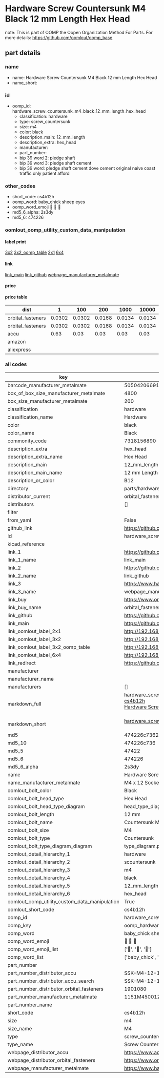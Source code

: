 # Hardware Screw Countersunk M4 Black 12 mm Length Hex Head  

note: This is part of OOMP the Oopen Organization Method For Parts. For more details: https://github.com/oomlout/oomp_base

##  part details
  







### name
* name: Hardware Screw Countersunk M4 Black 12 mm Length Hex Head
* name_short: 
### id
* oomp_id: hardware_screw_countersunk_m4_black_12_mm_length_hex_head
  * classification: hardware
  * type: screw_countersunk
  * size: m4
  * color: black
  * description_main: 12_mm_length
  * description_extra: hex_head
  * manufacturer: 
  * part_number: 
  * bip 39 word 2: pledge shaft
  * bip 39 word 3: pledge shaft cement
  * bip 39 word: pledge shaft cement dove cement original naive coast traffic only patient afford

### other_codes
* short_code: cs4b12h
* oomp_word: baby_chick sheep eyes
* oomp_word_emoji :baby_chick: :sheep: :eyes:
* md5_6_alpha: 2s3dy
* md5_6: 474226






### oomlout_oomp_utility_custom_data_manipulation
#### label print
[3x2](http://192.168.1.245:1112/?label=oomp%202s3dy)
[3x2_oomp_table](http://192.168.1.108:1112/?label=oomp%202s3dy)
[2x1](http://192.168.1.242:1112/?label=oomp%202s3dy)
[6x4](http://192.168.1.55:1112/?label=oomp%202s3dy)    

#### link

[link_main](https://github.com/oomlout/oomlout_oomp_version_1_messy/tree/main/parts/hardware_screw_countersunk_m4_black_12_mm_length_hex_head) [link_github](https://github.com/oomlout/oomlout_oomp_version_1_messy/tree/main/parts/hardware_screw_countersunk_m4_black_12_mm_length_hex_head) [webpage_manufacturer_metalmate](https://www.harclob2b.com/m4-x-12-socket-csk-screw-gr10-9-self-colour-din-79-1151m450012)                            

#### price

#### price table
| dist | 1 | 100 | 200 | 1000 | 10000 |
|------|---|-----|-----|------|-------|
| orbital_fasteners | 0.0302 | 0.0302 | 0.0168 | 0.0134 | 0.0134 |
| orbital_fasteners | 0.0302 | 0.0302 | 0.0168 | 0.0134 | 0.0134 | 
| accu | 0.63 | 0.03 | 0.03 | 0.03 | 0.03 | 
| amazon |  |  |  |  |  | 
| aliexpress |  |  |  |  |  | 














### all codes 
| key | value |  
| --- | --- |  
| barcode_manufacturer_metalmate | 5050420669108 |  
| box_of_box_size_manufacturer_metalmate | 4800 |  
| box_size_manufacturer_metalmate | 200 |  
| classification | hardware |  
| classification_name | Hardware |  
| color | black |  
| color_name | Black |  
| commonity_code | 7318156890 |  
| description_extra | hex_head |  
| description_extra_name | Hex Head |  
| description_main | 12_mm_length |  
| description_main_name | 12 mm Length |  
| description_or_color | B12 |  
| directory | parts/hardware_screw_countersunk_m4_black_12_mm_length_hex_head |  
| distributor_current | orbital_fasteners |  
| distributors | [] |  
| filter |  |  
| from_yaml | False |  
| github_link | https://github.com/oomlout/oomlout_oomp_part_src/tree/main/parts/hardware_screw_countersunk_m4_black_12_mm_length_hex_head |  
| id | hardware_screw_countersunk_m4_black_12_mm_length_hex_head |  
| kicad_reference |  |  
| link_1 | https://github.com/oomlout/oomlout_oomp_version_1_messy/tree/main/parts/hardware_screw_countersunk_m4_black_12_mm_length_hex_head |  
| link_1_name | link_main |  
| link_2 | https://github.com/oomlout/oomlout_oomp_version_1_messy/tree/main/parts/hardware_screw_countersunk_m4_black_12_mm_length_hex_head |  
| link_2_name | link_github |  
| link_3 | https://www.harclob2b.com/m4-x-12-socket-csk-screw-gr10-9-self-colour-din-79-1151m450012 |  
| link_3_name | webpage_manufacturer_metalmate |  
| link_buy | https://www.orbitalfasteners.co.uk/products/m4-x-12-socket-screw-countersunk-high-tensile-grade-10-9-self-colour-din-7991 |  
| link_buy_name | orbital_fasteners |  
| link_github | https://github.com/oomlout/oomlout_oomp_version_1_messy/tree/main/parts/hardware_screw_countersunk_m4_black_12_mm_length_hex_head |  
| link_main | https://github.com/oomlout/oomlout_oomp_version_1_messy/tree/main/parts/hardware_screw_countersunk_m4_black_12_mm_length_hex_head |  
| link_oomlout_label_2x1 | http://192.168.1.242:1112/?label=oomp%202s3dy |  
| link_oomlout_label_3x2 | http://192.168.1.245:1112/?label=oomp%202s3dy |  
| link_oomlout_label_3x2_oomp_table | http://192.168.1.108:1112/?label=oomp%202s3dy |  
| link_oomlout_label_6x4 | http://192.168.1.55:1112/?label=oomp%202s3dy |  
| link_redirect | https://github.com/oomlout/oomlout_oomp_version_1_messy/tree/main/parts/hardware_screw_countersunk_m4_black_12_mm_length_hex_head |  
| manufacturer |  |  
| manufacturer_name |  |  
| manufacturers | [] |  
| markdown_full | [hardware_screw_countersunk_m4_black_12_mm_length_hex_head](none)<br>[cs4b12h](none)<br>[Hardware Screw Countersunk M4 Black 12 Mm Length Hex Head](none)<br><br> |  
| markdown_short | [hardware_screw_countersunk_m4_black_12_mm_length_hex_head](none)<br><br> |  
| md5 | 474226c7362cd2567292941c4a713d34 |  
| md5_10 | 474226c736 |  
| md5_5 | 47422 |  
| md5_6 | 474226 |  
| md5_6_alpha | 2s3dy |  
| name | Hardware Screw Countersunk M4 Black 12 mm Length Hex Head |  
| name_manufacturer_metalmate | M4 x 12 Socket Csk Screw Gr10.9 Self Colour DIN 7991 165 |  
| oomlout_bolt_color | Black |  
| oomlout_bolt_head_type | Hex Head |  
| oomlout_bolt_head_type_diagram | head_type_diagram.png |  
| oomlout_bolt_length | 12 mm |  
| oomlout_bolt_name | Countersunk M4X12 mm Black (Hex Head) |  
| oomlout_bolt_size | M4 |  
| oomlout_bolt_type | Countersunk |  
| oomlout_bolt_type_diagram_diagram | type_diagram.png |  
| oomlout_detail_hierarchy_1 | hardware |  
| oomlout_detail_hierarchy_2 | scountersunk |  
| oomlout_detail_hierarchy_3 | m4 |  
| oomlout_detail_hierarchy_4 | black |  
| oomlout_detail_hierarchy_5 | 12_mm_length |  
| oomlout_detail_hierarchy_6 | hex_head |  
| oomlout_oomp_utility_custom_data_manipulation | True |  
| oomlout_short_code | cs4b12h |  
| oomp_id | hardware_screw_countersunk_m4_black_12_mm_length_hex_head |  
| oomp_key | oomp_hardware_screw_countersunk_m4_black_12_mm_length_hex_head |  
| oomp_word | baby_chick sheep eyes |  
| oomp_word_emoji | :baby_chick: :sheep: :eyes: |  
| oomp_word_emoji_list | [':baby_chick:', ':sheep:', ':eyes:'] |  
| oomp_word_list | ['baby_chick', 'sheep', 'eyes'] |  
| part_number |  |  
| part_number_distributor_accu | SSK-M4-12-10.9 |  
| part_number_distributor_accu_search | SSK-M4-12-10.9+-zinc |  
| part_number_distributor_orbital_fasteners | 1901080 |  
| part_number_manufacturer_metalmate | 1151M450012 |  
| part_number_name |  |  
| short_code | cs4b12h |  
| size | m4 |  
| size_name | M4 |  
| type | screw_countersunk |  
| type_name | Screw Countersunk |  
| webpage_distributor_accu | https://www.accu.co.uk/countersunk-socket-head-screws/472024-SSK-M4-12-10-9 |  
| webpage_distributor_orbital_fasteners | https://www.orbitalfasteners.co.uk/products/m4-x-12-socket-screw-countersunk-high-tensile-grade-10-9-self-colour-din-7991 |  
| webpage_manufacturer_metalmate | https://www.harclob2b.com/m4-x-12-socket-csk-screw-gr10-9-self-colour-din-79-1151m450012 |  
